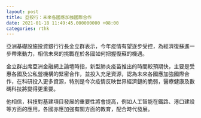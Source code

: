 ```yaml
---
layout: post
title: 亞投行：未來各國應加強國際合作
date: 2021-01-18 11:49:45.000000000 +08:00
categories: rthk
---
```


亞洲基礎設施投資銀行行長金立群表示，今年疫情有望逐步受控，為經濟復蘇進一步帶來動力，相信未來的挑戰在於各國如何把握復蘇的機遇。

金立群出席亞洲金融網上論壇時指，新型肺炎疫苗推出的時間較預期快，主要是受惠各國及公私營機構的緊密合作，並投入充足資源，認為未來各國應加強國際合作，在科研投入更多資源，特別是今次疫情反映世界經濟鏈的脆弱，醫療健康及數碼科技將變得更重要。

他相信，科技對基建項目發展的重要性將會提高，例如人工智能在鐵路、港口建設等方面的應用，各國亦應加強有關方面的教育，配合時代發展。
